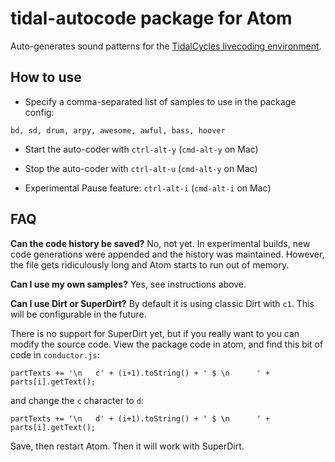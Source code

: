# tidal-autocode package for Atom

Auto-generates sound patterns for the
[TidalCycles livecoding environment](http://tidalcycles.org).

## How to use

- Specify a comma-separated list of samples to use in the package config:

`bd, sd, drum, arpy, awesome, awful, bass, hoover`

- Start the auto-coder with `ctrl-alt-y` (`cmd-alt-y` on Mac)

- Stop the auto-coder with `ctrl-alt-u` (`cmd-alt-y` on Mac)

- Experimental Pause feature: `ctrl-alt-i` (`cmd-alt-i` on Mac)

## FAQ

**Can the code history be saved?**
No, not yet. In experimental builds, new code generations were appended and the
history was maintained. However, the file gets ridiculously long and Atom starts
to run out of memory.

**Can I use my own samples?**
Yes, see instructions above.

**Can I use Dirt or SuperDirt?**
By default it is using classic Dirt with `c1`. This will be configurable in the
future.

There is no support for SuperDirt
yet, but if you really want to you can modify the source code. View the package
code in atom, and find this bit of code in `conductor.js`:

`partTexts += '\n   c' + (i+1).toString() + ' $ \n      ' + parts[i].getText();`

and change the `c` character to `d`:

`partTexts += '\n   d' + (i+1).toString() + ' $ \n      ' + parts[i].getText();`

Save, then restart Atom. Then it will work with SuperDirt.
